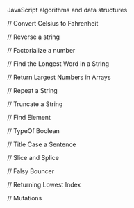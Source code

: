 JavaScript algorithms and data structures

// Convert Celsius to Fahrenheit

// Reverse a string

// Factorialize a number

// Find the Longest Word in a String

// Return Largest Numbers in Arrays

// Repeat a String

// Truncate a String

// Find Element

// TypeOf Boolean

// Title Case a Sentence

// Slice and Splice

// Falsy Bouncer

// Returning Lowest Index

// Mutations